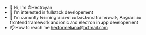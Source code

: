- 👋 Hi, I’m @Hectroyan
- 👀 I’m interested in fullstack developement
- 🌱 I’m currently learning laravel as backend framework, Angular as frontend framework and ionic and electron in app developement
- 📫 How to reach me hectormeliana@hotmail.com

<!---
Hectroyan/Hectroyan is a ✨ special ✨ repository because its `README.md` (this file) appears on your GitHub profile.
You can click the Preview link to take a look at your changes.
--->
